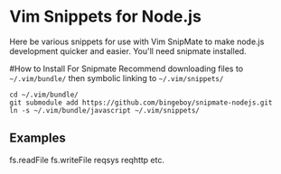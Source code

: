 # Vim Snippets for Node.js

Here be various snippets for use with Vim SnipMate to make node.js development quicker and easier.
You'll need snipmate installed.

#How to Install For Snipmate
Recommend downloading files to ```~/.vim/bundle/``` then symbolic linking to ```~/.vim/snippets/```

```
cd ~/.vim/bundle/
git submodule add https://github.com/bingeboy/snipmate-nodejs.git
ln -s ~/.vim/bundle/javascript ~/.vim/snippets/
```

## Examples
fs.readFile
fs.writeFile
reqsys
reqhttp
etc.
